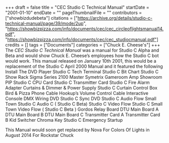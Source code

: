 +++
draft = false
title = "CEC Studio C Technical Manual"
startDate = "2001-01-10"
endDate = ""
pageThumbnailFile = ""
contributors = ["showbizdudebeta"]
citations = ["https://archive.org/details/studio-c-technical-manual/page/39/mode/2up", "https://showbizpizza.com/info/documents/cec/cec_circleoflightsmanual14.pdf", "https://showbizpizza.com/info/documents/cec/cec_studiocmanual.pdf"]
credits = []
tags = ["Documents"]
categories = ["Chuck E. Cheese's"]
+++
The *CEC Studio C Technical Manual* was a manual for Studio C Alpha and Beta and would show Chuck E. Cheese’s  employees how the Studio C bot would work. This manual released on January 10th 2001, this would be a replacement of the Studio C April 2000 Manual and it featured the following 
Install The DVD Player 
Studio C Tech Terminal 
Studio C Bit Chart 
Studio C Show Rack 
Sigma Series 2100
Master Symetrix 
Gameroom Amp 
Showroom PIP 
Studio C CPU Card
Studio C Transmitter Card
Studio C Fire Alarm Adapter 
Curtains & Dimmer & Power Supply 
Studio C Curtain Control Box 
Bird & Pizza Phone Cable Hookup’s 
Volume Control Cable
Interactive Console 
DMX Wiring 
DVD Studio C Sync
 DVD Studio C Audio Flow 
Small Town Studio C Audio C  ( Studio C Beta)
Studio C Video Flow 
Studio C Small Town Video Flow ( Studio C Beta ) 
Gordos Relay Board 
DTU Main Board A
DTU Main Board B
DTU Main Board C 
Transmitter Card A
 Transmitter Card B
 Kid Switcher 
Chroma Key 
Studio C Emergency Startup 

This Manual would soon get replaced by Nova For Colors Of Lights in August 2014 For Rockstar Chuck 




